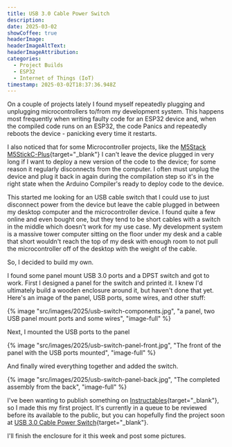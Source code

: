 ```yaml
---
title: USB 3.0 Cable Power Switch
description: 
date: 2025-03-02
showCoffee: true
headerImage: 
headerImageAltText: 
headerImageAttribution: 
categories:
  - Project Builds
  - ESP32
  - Internet of Things (IoT)
timestamp: 2025-03-02T18:37:36.948Z
---
```


On a couple of projects lately I found myself repeatedly plugging and unplugging microcontrollers to/from my development system. This happens most frequently when writing faulty code for an ESP32 device and, when the compiled code runs on an ESP32, the code Panics and repeatedly reboots the device - panicking every time it restarts.

I also noticed that for some Microcontroller projects, like the [M5Stack M5StickC-Plus](https://shop.m5stack.com/products/m5stickc-plus-esp32-pico-mini-iot-development-kit?variant=43983456764161){target="_blank"}  I can't leave the device plugged in very long if I want to deploy a new version of the code to the device; for some reason it regularly disconnects from the computer. I often must unplug the device and plug it back in again during the compilation step so it's in the right state when the Arduino Compiler's ready to deploy code to the device.

This started me looking for an USB cable switch that I could use to just disconnect power from the device but leave the cable plugged in between my desktop computer and the microcontroller device. I found quite a few online and even bought one, but they tend to be short cables with a switch in the middle which doesn't work for my use case. My development system is a massive tower computer sitting on the floor under my desk and a cable that short wouldn't reach the top of my desk with enough room to not pull the microcontroller off of the desktop with the weight of the cable.

So, I decided to build my own. 

I found some panel mount USB 3.0 ports and a DPST switch and got to work. First I designed a panel for the switch and printed it. I knew I'd ultimately build a wooden enclosure around it, but haven't done that yet. Here's an image of the panel, USB ports, some wires, and other stuff:

{% image "src/images/2025/usb-switch-components.jpg", "a panel, two USB panel mount ports and some wires", "image-full" %}

Next, I mounted the USB ports to the panel

{% image "src/images/2025/usb-switch-panel-front.jpg", "The front of the panel with the USB ports mounted", "image-full" %}

And finally wired everything together and added the switch. 

{% image "src/images/2025/usb-switch-panel-back.jpg", "The completed assembly from the back", "image-full" %}

I've been wanting to publish something on [Instructables](https://www.instructables.com){target="_blank"}, so I made this my first project. It's currently in a queue to be reviewed before its available to the public, but you can hopefully find the project soon at [USB 3.0 Cable Power Switch](https://www.instructables.com/USB-30-Cable-Power-Switch/){target="_blank"}.

I'll finish the enclosure for it this week and post some pictures.

